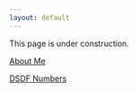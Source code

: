 ```yaml
---
layout: default
---
```


This page is under construction.

[About Me](./about.html)

[DSDF Numbers](./dsdfnumbers.html)

